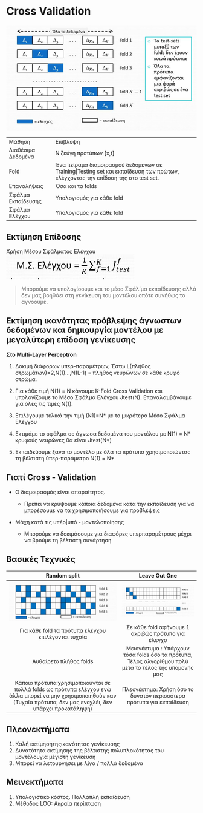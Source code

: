# Cross Validation

<img src="images/kfolds.jpg">

|  |  |
| :-- | :-- | 
| Μάθηση | Επίβλεψη |
| Διαθέσιμα Δεδομένα | Ν ζεύγη προτύπων [x,t] |
| Fold | Ένα πείραμα διαμοιρασμού δεδομένων σε Training\|Testing set και εκπαίδευση των πρώτων, ελέγχοντας την επίδοση της στο test set.
| Επαναλήψεις | Όσα και τα folds |
| Σφάλμα Εκπαίδευσης | Υπολογισμός για κάθε fold |
| Σφάλμα Ελέγχου | Υπολογισμός για κάθε fold |

## Εκτίμηση Επίδοσης

Χρήση Μέσου Σφάλματος Ελέγχου <img src= "images/merror.jpg">

>Μπορούμε να υπολογίσουμε και το μέσο Σφάλ΄μα εκπαίδευσης αλλά δεν μας βοηθάει στη γενίκευση του μοντέλου οπότε συνήθως το αγνοούμε.

## Εκτίμηση ικανότητας πρόβλεψης άγνωστων δεδομένων και δημιουργία μοντέλου με μεγαλύτερη επίδοση γενίκευσης

**Στο Multi-Layer Perceptron**

1. Δοκιμή διάφορων υπερ-παραμέτρων, Έστω L(πλήθος στρωμάτων)=2,Ν(1)...,Ν(L-1) = πλήθος νευρώνων σε κάθε κρυφό στρώμα.

2. Για κάθε τιμή Ν(1) = Ν κάνουμε K-Fold Cross Validation και υπολογίζουμε το Μέσο Σφάλμα Ελέγχου Jtest(N). Επαναλαμβάνουμε για όλες τις τιμές Ν(1).
3. Επιλέγουμε τελικά την τιμή (Ν1)=Ν* με το μικρότερο Μέσο Σφάλμα Ελέγχου
4. Εκτιμάμε το σφάλμα σε άγνωσα δεδομένα του μοντέλου με Ν(1) = Ν* κρυφούς νευρώνες θα είναι Jtest(N*)
5. Εκπαιδεύουμε ξανά το μοντέλο με όλα τα πρότυπα χρησιμοποιώντας τη βέλτιστη ύπερ-παράμετρο Ν(1) = Ν*

## Γιατί Cross - Validation

- Ο διαμοιρασμός είναι απαραίτητος. 
  - Πρέπει να κρύψουμε κάποια δεδομένα κατά την εκπαίδευση για να μπορέσουμε να τα χρησιμοποιήσουμε για προβλέψεις

- Μάχη κατά τις υπέρ|υπό - μοντελοποίησης
  - Μπορούμε να δοκιμάσουμε για διαφόρες υπερπαραμέτρους μέχρι να βρούμε τη βέλτιστη συνάρτηση

## Βασικές Τεχνικές

| Random split | Leave Out One | 
| :--: | :--: | 
| <img src="images/randomsplit.jpg">| <img src="images/loo.jpg">|
| Για κάθε fold τα πρότυπα ελέγχου επιλέγονται τυχαία | Σε κάθε fold αφήνουμε 1 ακριβώς πρότυπο για έλεγχο|
|  Αυθαίρετο πλήθος folds | Μειονέκτυμα : Υπάρχουν τόσα folds όσο τα πρότυπα, Τέλος αλγορίθμου πολύ  μετά το τέλος της υπομονής  μας|
| Κάποια πρότυπα χρησιμοποιούνται σε πολλά folds ως πρότυπα ελέγχου ενώ άλλα μπορεί να μην χρησιμοποιηθούν  καν (Τυχαία πρότυπα, δεν μας ενοχλέι, δεν υπάρχει προκατάληψη) | Πλεονέκτημα: Χρήση όσο το δυνατόν περισσότερα πρότυπα για εκπαίδευση|

## Πλεονεκτήματα  

1. Καλή εκτίμησητηςικανότητας γενίκευσης
2. Δυνατότητα εκτίμησης της βέλτιστης πολυπλοκότητας του μοντέλουγια μέγιστη γενίκευση
3. Μπορεί  να λετουργήσει με λίγα / πολλά  δεδομένα

##  Μεινεκτήματα

1. Υπολογιστικό κόστος. Πολλαπλή εκπαίδευση
2. Μέθοδος LOO: Ακραία περίπτωση